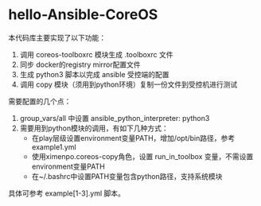 # hello-Ansible-CoreOS

本代码库主要实现了以下功能：

1.  调用 coreos-toolboxrc 模块生成 .toolboxrc 文件
2.  同步 docker的registry mirror配置文件
3.  生成 python3 脚本以完成 ansible 受控端的配置
4.  调用 copy 模块（须用到python环境）复制一份文件到受控机进行测试

需要配置的几个点：

1.  group_vars/all  中设置 ansible_python_interpreter: python3
2.  需要用到python模块的调用，有如下几种方式：
    -   在play层级设置environment变量PATH，增加/opt/bin路径，参考 example1.yml
    -   使用ximenpo.coreos-copy角色，设置 run_in_toolbox 变量，不需设置environment变量PATH
    -   在~/.bashrc中设置PATH变量包含python路径，支持系统模块

具体可参考 example[1-3].yml 脚本。
